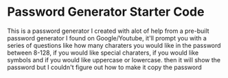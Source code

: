 # Password Generator Starter Code
This is a password generator I created with alot of help from a pre-built password generator I found on Google/Youtube, it'll prompt you with a series of questions like how many charaters you would like in the password between 8-128, if you would like special charaters, if you would like symbols and if you would like uppercase or lowercase. then it will show the password but I couldn't figure out how to make it copy the password
